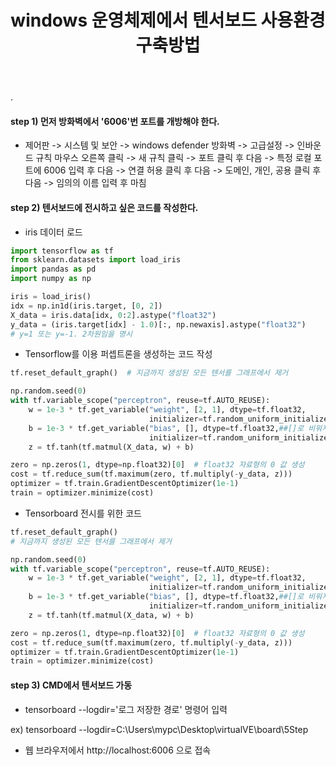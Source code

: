 ﻿---
layout: post
title: "windows 운영체제에서 텐서보드 사용환경 구축방법"
tags: [환경설정]
comments: true
---

.

#### step 1) 먼저 방화벽에서 '6006'번 포트를 개방해야 한다.

- 제어판 -> 시스템 및 보안 -> windows defender 방화벽 -> 고급설정 -> 인바운드 규칙 마우스 오른쪽 클릭 -> 새 규칙 클릭 -> 포트 클릭 후 다음 -> 특정 로컬 포트에 6006 입력 후 다음 -> 연결 허용 클릭 후 다음 -> 도메인, 개인, 공용 클릭 후 다음 -> 임의의 이름 입력 후 마침

#### step 2) 텐서보드에 전시하고 싶은 코드를 작성한다.

- iris 데이터 로드


```python
import tensorflow as tf
from sklearn.datasets import load_iris
import pandas as pd
import numpy as np

iris = load_iris()
idx = np.in1d(iris.target, [0, 2])
X_data = iris.data[idx, 0:2].astype("float32")
y_data = (iris.target[idx] - 1.0)[:, np.newaxis].astype("float32") 
# y=1 또는 y=-1. 2차원임을 명시
```

- Tensorflow를 이용 퍼셉트론을 생성하는 코드 작성


```python
tf.reset_default_graph()  # 지금까지 생성된 모든 텐서를 그래프에서 제거

np.random.seed(0)
with tf.variable_scope("perceptron", reuse=tf.AUTO_REUSE):
    w = 1e-3 * tf.get_variable("weight", [2, 1], dtype=tf.float32,
                               initializer=tf.random_uniform_initializer())
    b = 1e-3 * tf.get_variable("bias", [], dtype=tf.float32,##[]로 비워져 있으면 상수
                               initializer=tf.random_uniform_initializer())
    z = tf.tanh(tf.matmul(X_data, w) + b)

zero = np.zeros(1, dtype=np.float32)[0]  # float32 자료형의 0 값 생성
cost = tf.reduce_sum(tf.maximum(zero, tf.multiply(-y_data, z)))
optimizer = tf.train.GradientDescentOptimizer(1e-1)
train = optimizer.minimize(cost)
```

- Tensorboard 전시를 위한 코드


```python
tf.reset_default_graph()  
# 지금까지 생성된 모든 텐서를 그래프에서 제거

np.random.seed(0)
with tf.variable_scope("perceptron", reuse=tf.AUTO_REUSE):
    w = 1e-3 * tf.get_variable("weight", [2, 1], dtype=tf.float32,
                               initializer=tf.random_uniform_initializer())
    b = 1e-3 * tf.get_variable("bias", [], dtype=tf.float32,##[]로 비워져 있으면 상수
                               initializer=tf.random_uniform_initializer())
    z = tf.tanh(tf.matmul(X_data, w) + b)

zero = np.zeros(1, dtype=np.float32)[0]  # float32 자료형의 0 값 생성
cost = tf.reduce_sum(tf.maximum(zero, tf.multiply(-y_data, z)))
optimizer = tf.train.GradientDescentOptimizer(1e-1)
train = optimizer.minimize(cost)
```

#### step 3) CMD에서 텐서보드 가동

- tensorboard --logdir='로그 저장한 경로' 명령어 입력

ex) tensorboard --logdir=C:\Users\mypc\Desktop\virtualVE\board\5Step

- 웹 브라우저에서 http://localhost:6006 으로 접속
